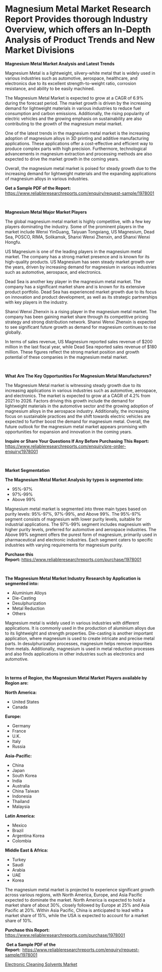 <p><h1>Magnesium Metal Market Research Report Provides thorough Industry Overview, which offers an In-Depth Analysis of Product Trends and New Market Divisions</h1></p><p><strong>Magnesium Metal Market Analysis and Latest Trends</strong></p>
<p><p>Magnesium Metal is a lightweight, silvery-white metal that is widely used in various industries such as automotive, aerospace, healthcare, and electronics due to its excellent strength-to-weight ratio, corrosion resistance, and ability to be easily machined.</p><p>The Magnesium Metal Market is expected to grow at a CAGR of 6.9% during the forecast period. The market growth is driven by the increasing demand for lightweight materials in various industries to reduce fuel consumption and carbon emissions. Additionally, the rising popularity of electric vehicles and the growing emphasis on sustainability are also contributing to the growth of the magnesium metal market.</p><p>One of the latest trends in the magnesium metal market is the increasing adoption of magnesium alloys in 3D printing and additive manufacturing applications. These applications offer a cost-effective and efficient way to produce complex parts with high precision. Furthermore, technological advancements in magnesium extraction and processing methods are also expected to drive the market growth in the coming years.</p><p>Overall, the magnesium metal market is poised for steady growth due to the increasing demand for lightweight materials and the expanding applications of magnesium alloys in various industries.</p></p>
<p><strong>Get a Sample PDF of the Report:&nbsp;</strong> <a href="https://www.reliableresearchreports.com/enquiry/request-sample/1978001">https://www.reliableresearchreports.com/enquiry/request-sample/1978001</a></p>
<p>&nbsp;</p>
<p><strong>Magnesium Metal Major Market Players</strong></p>
<p><p>The global magnesium metal market is highly competitive, with a few key players dominating the industry. Some of the prominent players in the market include Wenxi YinGuang, Taiyuan Tongxiang, US Magnesium, Dead Sea, POSCO, RIMA, Solikamsk, Shanxi Wenxi Zhenxin, and Shanxi Wenxi Hongfu.</p><p>US Magnesium is one of the leading players in the magnesium metal market. The company has a strong market presence and is known for its high-quality products. US Magnesium has seen steady market growth over the years, driven by increasing demand for magnesium in various industries such as automotive, aerospace, and electronics.</p><p>Dead Sea is another key player in the magnesium metal market. The company has a significant market share and is known for its extensive product portfolio. Dead Sea has experienced market growth due to its focus on innovation and product development, as well as its strategic partnerships with key players in the industry.</p><p>Shanxi Wenxi Zhenxin is a rising player in the magnesium metal market. The company has been gaining market share through its competitive pricing strategy and strong distribution network. Shanxi Wenxi Zhenxin is expected to see significant future growth as demand for magnesium continues to rise globally.</p><p>In terms of sales revenue, US Magnesium reported sales revenue of $200 million in the last fiscal year, while Dead Sea reported sales revenue of $180 million. These figures reflect the strong market position and growth potential of these companies in the magnesium metal market.</p></p>
<p>&nbsp;</p>
<p><strong>What Are The Key Opportunities For Magnesium Metal Manufacturers?</strong></p>
<p><p>The Magnesium Metal market is witnessing steady growth due to its increasing applications in various industries such as automotive, aerospace, and electronics. The market is expected to grow at a CAGR of 4.2% from 2021 to 2026. Factors driving this growth include the demand for lightweight materials in the automotive sector and the growing adoption of magnesium alloys in the aerospace industry. Additionally, the increasing focus on sustainable practices and the shift towards electric vehicles are expected to further boost the demand for magnesium metal. Overall, the future outlook for the magnesium metal market appears promising with opportunities for expansion and innovation in the coming years.</p></p>
<p><strong>Inquire or Share Your Questions If Any Before Purchasing This Report:</strong> <a href="https://www.reliableresearchreports.com/enquiry/pre-order-enquiry/1978001">https://www.reliableresearchreports.com/enquiry/pre-order-enquiry/1978001</a></p>
<p>&nbsp;</p>
<p><strong>Market Segmentation</strong></p>
<p><strong>The Magnesium Metal Market Analysis by types is segmented into:</strong></p>
<p><ul><li>95%-97%</li><li>97%-99%</li><li>Above 99%</li></ul></p>
<p><p>Magnesium metal market is segmented into three main types based on purity levels: 95%-97%, 97%-99%, and Above 99%. The 95%-97% segment consists of magnesium with lower purity levels, suitable for industrial applications. The 97%-99% segment includes magnesium with higher purity levels, preferred for automotive and aerospace industries. The Above 99% segment offers the purest form of magnesium, primarily used in pharmaceutical and electronic industries. Each segment caters to specific industries with varying requirements for magnesium purity.</p></p>
<p><strong>Purchase this Report:&nbsp;</strong><a href="https://www.reliableresearchreports.com/purchase/1978001">https://www.reliableresearchreports.com/purchase/1978001</a></p>
<p>&nbsp;</p>
<p><strong>The Magnesium Metal Market Industry Research by Application is segmented into:</strong></p>
<p><ul><li>Aluminium Alloys</li><li>Die-Casting</li><li>Desulphurization</li><li>Metal Reduction</li><li>Others</li></ul></p>
<p><p>Magnesium metal is widely used in various industries with different applications. It is commonly used in the production of aluminium alloys due to its lightweight and strength properties. Die-casting is another important application, where magnesium is used to create intricate and precise metal parts. In desulphurization processes, magnesium helps remove impurities from metals. Additionally, magnesium is used in metal reduction processes and also finds applications in other industries such as electronics and automotive.</p></p>
<p>&nbsp;</p>
<p><strong>In terms of Region, the Magnesium Metal Market Players available by Region are:</strong></p>
<p>
    <p> <strong> North America: </strong>
        <ul>
            <li>United States</li>
            <li>Canada</li>
        </ul>
        </p> 
    <p> <strong> Europe: </strong>
        <ul>
            <li>Germany</li>
            <li>France</li>
            <li>U.K.</li>
            <li>Italy</li>
            <li>Russia</li>
        </ul>
        </p> 
    <p> <strong> Asia-Pacific: </strong>
        <ul>
            <li>China</li>
            <li>Japan</li>
            <li>South Korea</li>
            <li>India</li>
            <li>Australia</li>
            <li>China Taiwan</li>
            <li>Indonesia</li>
            <li>Thailand</li>
            <li>Malaysia</li>
        </ul>
        </p> 
    <p> <strong> Latin America: </strong>
        <ul>
            <li>Mexico</li>
            <li>Brazil</li>
            <li>Argentina Korea</li>
            <li>Colombia</li>
        </ul>
        </p> 
    <p> <strong> Middle East & Africa: </strong>
        <ul>
            <li>Turkey</li>
            <li>Saudi</li>
            <li>Arabia</li>
            <li>UAE</li>
            <li>Korea</li>
        </ul>
    </p>
    </p>
<p><p>The magnesium metal market is projected to experience significant growth across various regions, with North America, Europe, and Asia Pacific expected to dominate the market. North America is expected to hold a market share of about 30%, closely followed by Europe at 25% and Asia Pacific at 20%. Within Asia Pacific, China is anticipated to lead with a market share of 15%, while the USA is expected to account for a market share of 10%.</p></p>
<p><strong>Purchase this Report: </strong><a href="https://www.reliableresearchreports.com/purchase/1978001">https://www.reliableresearchreports.com/purchase/1978001</a></p>
<p>&nbsp;<strong>Get a Sample PDF of the Report:&nbsp;&nbsp;</strong><a href="https://www.reliableresearchreports.com/enquiry/request-sample/1978001">https://www.reliableresearchreports.com/enquiry/request-sample/1978001</a></p>
<p><strong></strong></p>
<p><p><a href="https://github.com/moyahfrancoestellec51j635wcx/Market-Research-Report-List-1/blob/main/electronic-cleaning-solvents-market.md">Electronic Cleaning Solvents Market</a></p></p>